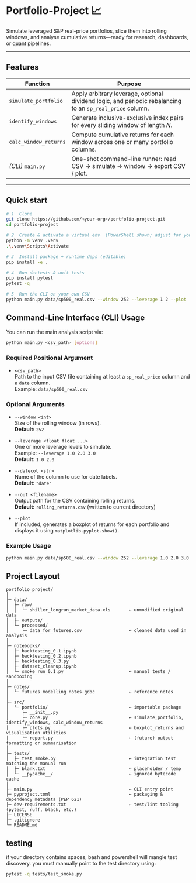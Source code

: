 
# Portfolio-Project 📈

Simulate leveraged S&P real-price portfolios, slice them into rolling windows, and
analyse cumulative returns—ready for research, dashboards, or quant pipelines.

---

## Features
| Function | Purpose |
|----------|---------|
| `simulate_portfolio` | Apply arbitrary leverage, optional dividend logic, and periodic rebalancing to an `sp_real_price` column. |
| `identify_windows`   | Generate inclusive-exclusive index pairs for every sliding window of length *N*. |
| `calc_window_returns`| Compute cumulative returns for each window across one or many portfolio columns. |
| *(CLI)* `main.py`    | One-shot command-line runner: read CSV → simulate → window → export CSV / plot. |

---

## Quick start

```bash
# 1  Clone
git clone https://github.com/<your-org>/portfolio-project.git
cd portfolio-project

# 2  Create & activate a virtual env  (PowerShell shown; adjust for your shell)
python -m venv .venv
.\.venv\Scripts\Activate

# 3  Install package + runtime deps (editable)
pip install -e .

# 4  Run doctests & unit tests
pip install pytest
pytest -q

# 5  Run the CLI on your own CSV
python main.py data/sp500_real.csv --window 252 --leverage 1 2 --plot
```

## Command-Line Interface (CLI) Usage

You can run the main analysis script via:

```bash
python main.py <csv_path> [options]
```

### Required Positional Argument

- `<csv_path>`  
  Path to the input CSV file containing at least a `sp_real_price` column and a `date` column.  
  Example: `data/sp500_real.csv`

### Optional Arguments

- `--window <int>`  
  Size of the rolling window (in rows).  
  **Default:** `252`

- `--leverage <float float ...>`  
  One or more leverage levels to simulate.  
  Example: `--leverage 1.0 2.0 3.0`  
  **Default:** `1.0 2.0`

- `--datecol <str>`  
  Name of the column to use for date labels.  
  **Default:** `"date"`

- `--out <filename>`  
  Output path for the CSV containing rolling returns.  
  **Default:** `rolling_returns.csv` (written to current directory)

- `--plot`  
  If included, generates a boxplot of returns for each portfolio and displays it using `matplotlib.pyplot.show()`.

### Example Usage

```bash
python main.py data/sp500_real.csv --window 252 --leverage 1.0 2.0 3.0 --plot --out results/returns.csv
```

## Project Layout

```
portfolio_project/
│
├─ data/
│  ├─ raw/
│  │  └─ shiller_longrun_market_data.xls       ← unmodified original data
│  ├─ outputs/
│  └─ processed/
│     └─ data_for_futures.csv                  ← cleaned data used in analysis
│
├─ notebooks/
│  ├─ backtesting_0.1.ipynb
│  ├─ backtesting_0.2.ipynb
│  ├─ backtesting_0.3.py
│  ├─ dataset_cleanup.ipynb
│  └─ smoke_run_0.1.py                         ← manual tests / sandboxing
│
├─ notes/
│  └─ futures modelling notes.gdoc             ← reference notes
│
├─ src/
│  └─ portfolio/                               ← importable package
│     ├─ __init__.py
│     ├─ core.py                               ← simulate_portfolio, identify_windows, calc_window_returns
│     ├─ plots.py                              ← boxplot_returns and visualisation utilities
│     └─ report.py                             ← (future) output formatting or summarisation
│
├─ tests/
│  ├─ test_smoke.py                            ← integration test matching the manual run
│  ├─ blank.txt                                ← placeholder / temp
│  └─ __pycache__/                             ← ignored bytecode cache
│
├─ main.py                                     ← CLI entry point
├─ pyproject.toml                              ← packaging & dependency metadata (PEP 621)
├─ dev-requirements.txt                        ← test/lint tooling (pytest, ruff, black, etc.)
├─ LICENSE
├─ .gitignore
└─ README.md
```


## testing

if your directory contains spaces, bash and powershell will mangle test discovery. you must manually point to the test directory using:
```bash
pytest -q tests/test_smoke.py
```
